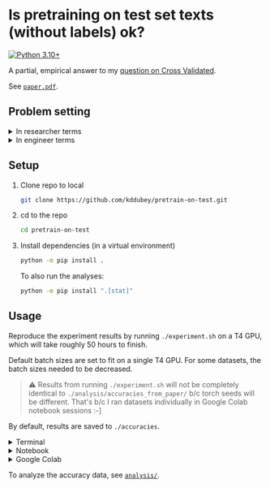 # Is pretraining on test set texts (without labels) ok?

[![Python 3.10+](https://img.shields.io/badge/python-3.10+-blue.svg?logo=python&style=for-the-badge)](https://www.python.org/downloads/release/python-3100/)

A partial, empirical answer to my [question on Cross
Validated](https://stats.stackexchange.com/questions/611877/is-pretraining-on-test-set-texts-without-labels-ok).

See [`paper.pdf`](https://github.com/kddubey/pretrain-on-test/blob/main/paper.pdf).

## Problem setting

<details>
<summary>In researcher terms</summary>

There's a new, hot, few-shot, NLP competition on the block. Alice submits her model to
the leaderboard and gets SOTA accuracy $x$. Bob submits a model which he pretrained on
*unlabeled* text from the test set, and gets accuracy $x + \epsilon$. Bob gets all the
glory. Alice disputes his score. She says he used test set data, a big no-no. Alice
argues that had Bob pretrained on text which is statistically independent of the test
data, his score would be lower. Bob counters that he didn't use test set labels, so his
score is valid. Who is right, Alice or Bob?

</details>

<details>
<summary>In engineer terms</summary>

> Andy: Hey team, I'm lookin at the notebook for our new model by @Barbie, and I see:

```python
    test_set_accuracy = (
        llm
        .pretrain(df_test["text"])
        .train(df_train["text"], df_train["label"])
        .evaluate(df_test["text"], df_test["label"])
    )
```

> Barbie: it should be fine bc i didnt do:

```python
    llm.train(df_test["text"], df_test["label"])
```

> Andy: Interesting. I'm not sure if it's ok to pretrain on unlabeled test set
> text like that. Could `test_set_accuracy` be higher than what we'll see in production?

> Barbie: 🤔

</details>

## Setup

1. Clone repo to local

   ```bash
   git clone https://github.com/kddubey/pretrain-on-test.git
   ```

2. cd to the repo

   ```bash
   cd pretrain-on-test
   ```

3. Install dependencies (in a virtual environment)

   ```bash
   python -m pip install .
   ```

   To also run the analyses:

   ```bash
   python -m pip install ".[stat]"
   ```


## Usage

Reproduce the experiment results by running `./experiment.sh` on a T4 GPU, which will
take roughly 50 hours to finish.

Default batch sizes are set to fit on a single T4 GPU. For some datasets, the batch
sizes needed to be decreased.

> :warning:   Results from running `./experiment.sh` will not be completely identical to
`./analysis/accuracies_from_paper/` b/c torch seeds will be different. That's b/c I ran
datasets individually in Google Colab notebook sessions :-]

By default, results are saved to `./accuracies`.

<details>
<summary>Terminal</summary>

```bash
python run.py --lm_type bert | tee run.log
```

For quick, CPU-friendly, local tests:

```bash
python run.py \
--lm_type bert \
--dataset_names ag_news \
--num_subsamples 1 \
--num_train 10 \
--num_test 10 \
--num_train_epochs_classification 1 \
--num_train_epochs_pretrain 1 \
--per_device_train_batch_size_pretrain 4 \
--per_device_train_batch_size_classification 4 \
--per_device_eval_batch_size_classification 4
```

</details>


<details>
<summary>Notebook</summary>

The terminal output is quite verbose. For minimal but sufficient info, run this
in a notebook.

```python
from run import run, Experiment

experiment = Experiment(lm_type="bert")
run(experiment)
```

For quick, CPU-friendly, local tests:

```python
from run import run, Experiment

experiment = Experiment(
    lm_type="bert",
    dataset_names=["ag_news"],
    num_subsamples=1,
    num_train=10,
    num_test=10,
    num_train_epochs_classification=1,
    num_train_epochs_pretrain=1,
    per_device_train_batch_size_pretrain=4,
    per_device_train_batch_size_classification=4,
    per_device_eval_batch_size_classification=4,
)

run(experiment)
```

</details>


<details>
<summary>Google Colab</summary>

Run [this
notebook](https://github.com/kddubey/pretrain-on-test/blob/main/google_colab.ipynb) on a
T4 GPU for free in Google Colab.

</details>

To analyze the accuracy data, see
[`analysis/`](https://github.com/kddubey/pretrain-on-test/tree/main/analysis).
